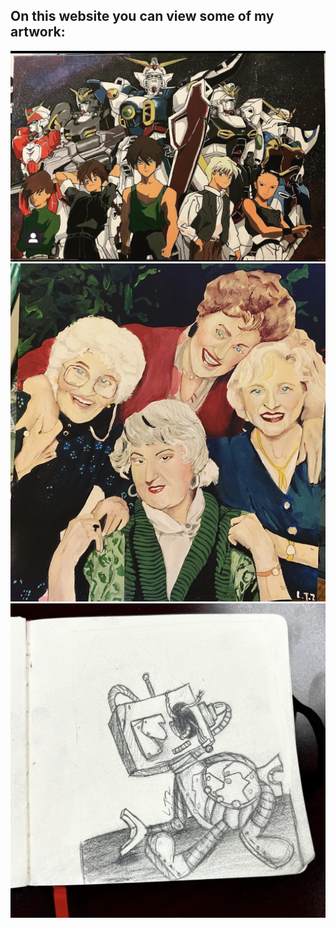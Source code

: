 ## On this website you can view some of my artwork:  

![Temp Pic](Gundam.jpg)
![Golden Girls](GG.jpg)
![Broken Robot](BrokenRobot.jpeg)

